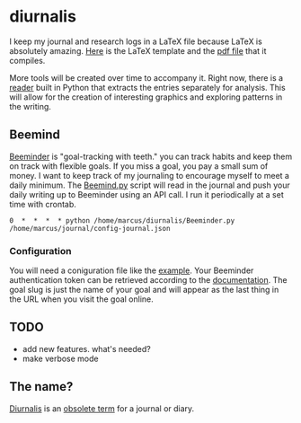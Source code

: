 # diurnalis
I keep my journal and research logs in a LaTeX file because LaTeX is absolutely amazing. [Here](journal.tex) is the LaTeX template and the [pdf file](journal.pdf) that it compiles.

More tools will be created over time to accompany it. Right now, there is a [reader](Reader.py) built in Python that extracts the entries separately for analysis. This will allow for the creation of interesting graphics and exploring patterns in the writing.

## Beemind
[Beeminder](https://www.beeminder.com/overview) is "goal-tracking with teeth." you can track habits and keep them on track with flexible goals. If you miss a goal, you pay a small sum of money. I want to keep track of my journaling to encourage myself to meet a daily minimum. The [Beemind.py](Beemind.py) script will read in the journal and push your daily writing up to Beeminder using an API call. I run it periodically at a set time with crontab.
```
0  *  *  *  * python /home/marcus/diurnalis/Beeminder.py /home/marcus/journal/config-journal.json
```

### Configuration
You will need a coniguration file like the [example](config-example.json). Your Beeminder authentication token can be retrieved according to the [documentation](http://api.beeminder.com/#personal-authentication-token). The goal slug is just the name of your goal and will appear as the last thing in the URL when you visit the goal online. 

## TODO
- add new features. what's needed?
- make verbose mode

## The name?
[Diurnalis](https://en.wiktionary.org/wiki/diurnalis) is an [obsolete term](http://www.yourdictionary.com/diurnalis) for a journal or diary. 